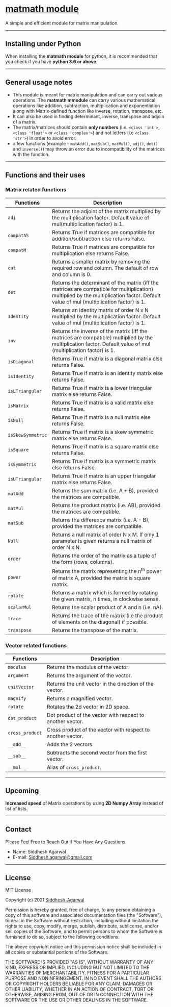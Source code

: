 # [matmath module](https://github.com/Siddhesh-Agarwal/matmath)

A simple and efficient module for matrix manipulation.

___________________________________________________________________________

## Installing under Python

When installing the **matmath module** for python, it is recommended that you check if you have **python 3.6 or above**.

___________________________________________________________________________

## General usage notes

* This module is meant for matrix manipulation and can carry out various operations. The **matmath mmodule** can carry various mathematical operations like addition, subtraction, multiplication and exponentiation along with Matrix-defined function like inverse, rotation, transpose, etc.
* It can also be used in finding determinant, inverse, transpose and adjoin of a matrix.
* The matrix/matrices should contain **only numbers** (i.e. `<class 'int'>`, `<class 'float'>` or `<class 'complex'>`) and not letters (i.e `<class 'str'>`) in order to avoid error.
* a few functions (example - `matAdd()`, `matSub()`, `matMul()`, `adj()`, `det()` and `inverse()`) may throw an error due to incompatibility of the matrices with the function.

___________________________________________________________________________

## Functions and their uses

### Matrix related functions

| Functions         | Description                                                                                                                                                                            |
|-------------------|----------------------------------------------------------------------------------------------------------------------------------------------------------------------------------------|
| `adj`             | Returns the adjoint of the matrix multiplied by the multiplication factor. Default value of mul(multiplication factor) is 1.                                                           |
| `compatAS`        | Returns True if matrices are compatible for addition/subtraction else returns False.                                                                                                   |
| `compatM`         | Returns True if matrices are compatible for multiplication else returns False.                                                                                                         |
| `cut`             | Returns a smaller matrix by removing the required row and column. The default of row and column is 0.                                                                                  |
| `det`             | Returns the determinant of the matrix (iff the matrices are compatible for multiplication) multiplied by the multiplication factor. Default value of mul (multiplication factor) is 1. |
| `Identity`        | Returns an identity matrix of order N x N multiplied by the multiplication factor. Default value of mul (multiplication factor) is 1.                                                  |
| `inv`             | Returns the inverse of the matrix (iff the matrices are compatible) multiplied by the multiplication factor. Default value of mul (multiplication factor) is 1.                        |
| `isDiagonal`      | Returns True if matrix is a diagonal matrix else returns False.                                                                                                                        |
| `isIdentity`      | Returns True if matrix is an identity matrix else returns False.                                                                                                                       |
| `isLTriangular`   | Returns True if matrix is a lower triangular matrix else returns False.                                                                                                                |
| `isMatrix`        | Returns True if matrix is a valid matrix else returns False.                                                                                                                           |
| `isNull`          | Returns True if matrix is a null matrix else returns False.                                                                                                                            |
| `isSkewSymmetric` | Returns True if matrix is a skew symmetric matrix else returns False.                                                                                                                  |
| `isSquare`        | Returns True if matrix is a square matrix else returns False.                                                                                                                          |
| `isSymmetric`     | Returns True if matrix is a symmetric matrix else returns False.                                                                                                                       |
| `isUTriangular`   | Returns True if matrix is an upper triangular matrix else returns False.                                                                                                               |
| `matAdd`          | Returns the sum matrix (i.e. A + B), provided the matrices are compatible.                                                                                                             |
| `matMul`          | Returns the product matrix (i.e. AB), provided the matrices are compatible.                                                                                                            |
| `matSub`          | Returns the difference matrix (i.e. A - B), provided the matrices are compatible.                                                                                                      |
| `Null`            | Returns a null matrix of order N x M. If only 1 parameter is given returns a null matrix of order N x N.                                                                               |
| `order`           | Returns the order of the matrix as a tuple of the form (rows, columns).                                                                                                                |
| `power`           | Returns the matrix representing the n<sup>th</sup> power of matrix A, provided the matrix is square matrix.                                                                            |
| `rotate`          | Returns a matrix which is formed by rotating the given matrix, n times, in clockwise sense.                                                                                            |
| `scalarMul`       | Returns the scalar product of A and n (i.e. nA).                                                                                                                                       |
| `trace`           | Returns the trace of the matrix (i.e the product of elements on the diagonal) if possible.                                                                                             |
| `transpose`       | Returns the transpose of the matrix.                                                                                                                                                   |

### Vector related functions

| Functions       | Description                                                 |
| --------------- | ----------------------------------------------------------- |
| `modulus`       | Returns the modulus of the vector.                          |
| `argument`      | Returns the argument of the vector.                         |
| `unitVector`    | Returns the unit vector in the direction of the vector.     |
| `magnify`       | Returns a magnified vector.                                 |
| `rotate`        | Rotates the 2d vector in 2D space.                          |
| `dot_product`   | Dot product of the vector with respect to another vector.   |
| `cross_product` | Cross product of the vector with respect to another vector. |
| `__add__`       | Adds the 2 vectors                                          |
| `__sub__`       | Subtracts the second vector from the first vector.          |
| `__mul__`       | Alias of `cross_product`.                                   |

___________________________________________________________________________

## Upcoming

**Increased speed** of Matrix operations by using **2D Numpy Array** instead of list of lists.

___________________________________________________________________________

## Contact

Please Feel Free to Reach Out if You Have Any Questions:

* Name: Siddhesh Agarwal
* E-mail: Siddhesh.agarwal@gmail.com

___________________________________________________________________________

## License

MIT License

Copyright (c) 2021 [Siddhesh-Agarwal](https://www.github.com/Siddhesh-Agarwal)

Permission is hereby granted, free of charge, to any person obtaining a copy
of this software and associated documentation files (the "Software"), to deal
in the Software without restriction, including without limitation the rights
to use, copy, modify, merge, publish, distribute, sublicense, and/or sell
copies of the Software, and to permit persons to whom the Software is
furnished to do so, subject to the following conditions:

The above copyright notice and this permission notice shall be included in all
copies or substantial portions of the Software.

THE SOFTWARE IS PROVIDED "AS IS", WITHOUT WARRANTY OF ANY KIND, EXPRESS OR
IMPLIED, INCLUDING BUT NOT LIMITED TO THE WARRANTIES OF MERCHANTABILITY,
FITNESS FOR A PARTICULAR PURPOSE AND NONINFRINGEMENT. IN NO EVENT SHALL THE
AUTHORS OR COPYRIGHT HOLDERS BE LIABLE FOR ANY CLAIM, DAMAGES OR OTHER
LIABILITY, WHETHER IN AN ACTION OF CONTRACT, TORT OR OTHERWISE, ARISING FROM,
OUT OF OR IN CONNECTION WITH THE SOFTWARE OR THE USE OR OTHER DEALINGS IN THE
SOFTWARE.
